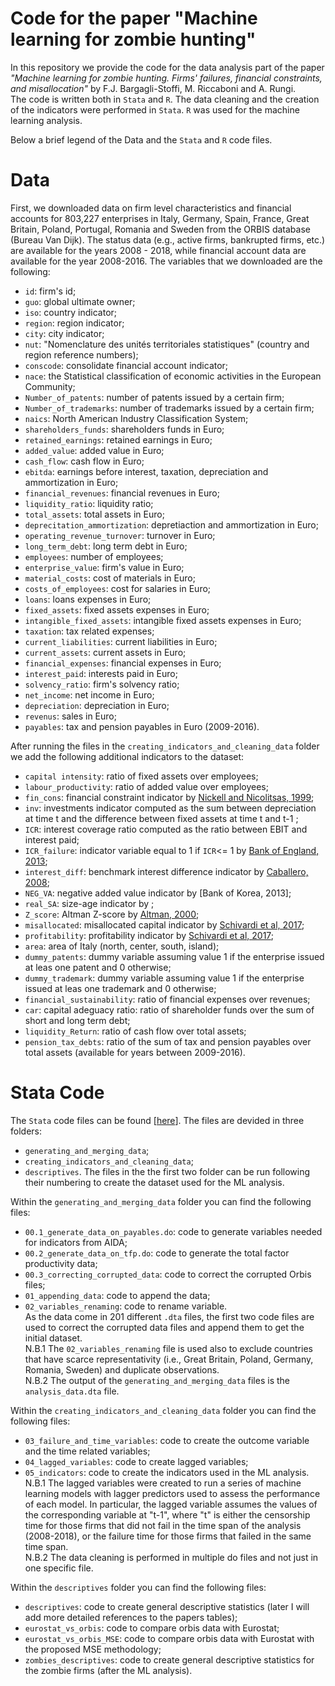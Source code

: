 # Code for the paper "Machine learning for zombie hunting"

In this repository we provide the code for the data analysis part of the paper _"Machine learning for zombie hunting. Firms' failures, financial constraints, and misallocation"_ by F.J. Bargagli-Stoffi, M. Riccaboni and A. Rungi. <br />
The code is written both in <tt>`Stata`</tt> and <tt>`R`</tt>. The data cleaning and the creation of the indicators were performed in <tt>`Stata`</tt>. <tt>`R`</tt> was used for the machine learning analysis.

Below a brief legend of the Data and the <tt>`Stata`</tt> and <tt>`R`</tt> code files. 

# Data

First, we downloaded data on firm level characteristics and financial accounts for 803,227 enterprises in Italy, Germany, Spain, France, Great Britain, Poland, Portugal, Romania and Sweden from the ORBIS database (Bureau Van Dijk). The status data (e.g., active firms, bankrupted firms, etc.) are available for the years 2008 - 2018, while financial account data are available for the year 2008-2016.
The variables that we downloaded are the following: 

* <tt>`id`</tt>: firm's id;
* <tt>`guo`</tt>: global ultimate owner;
* <tt>`iso`</tt>: country indicator;
* <tt>`region`</tt>: region indicator;
* <tt>`city`</tt>: city indicator;
* <tt>`nut`</tt>: "Nomenclature des unités territoriales statistiques" (country and region reference numbers);
* <tt>`conscode`</tt>: consolidate financial account indicator;
* <tt>`nace`</tt>: the Statistical classification of economic activities in the European Community;
* <tt>`Number_of_patents`</tt>: number of patents issued by a certain firm;
* <tt>`Number_of_trademarks`</tt>: number of trademarks issued by a certain firm;
* <tt>`naics`</tt>: North American Industry Classification System;
* <tt>`shareholders_funds`</tt>: shareholders funds in Euro;
* <tt>`retained_earnings`</tt>: retained earnings in Euro;
* <tt>`added_value`</tt>: added value in Euro;
* <tt>`cash_flow`</tt>: cash flow in Euro;
* <tt>`ebitda`</tt>: earnings before interest, taxation, depreciation and ammortization in Euro;
* <tt>`financial_revenues`</tt>: financial revenues in Euro;
* <tt>`liquidity_ratio`</tt>: liquidity ratio;
* <tt>`total_assets`</tt>: total assets in Euro;
* <tt>`deprecitation_ammortization`</tt>: depretiaction and ammortization in Euro;
* <tt>`operating_revenue_turnover`</tt>: turnover in Euro;
* <tt>`long_term_debt`</tt>: long term debt in Euro;
* <tt>`employees`</tt>: number of employees;
* <tt>`enterprise_value`</tt>: firm's value in Euro;
* <tt>`material_costs`</tt>: cost of materials in Euro;
* <tt>`costs_of_employees`</tt>: cost for salaries in Euro;
* <tt>`loans`</tt>: loans expenses in Euro;
* <tt>`fixed_assets`</tt>: fixed assets expenses in Euro;
* <tt>`intangible_fixed_assets`</tt>: intangible fixed assets expenses in Euro; 
* <tt>`taxation`</tt>: tax related expenses;
* <tt>`current_liabilities`</tt>: current liabilities in Euro;
* <tt>`current_assets`</tt>: current assets in Euro;
* <tt>`financial_expenses`</tt>: financial expenses in Euro;
* <tt>`interest_paid`</tt>: interests paid in Euro;
* <tt>`solvency_ratio`</tt>: firm's solvency ratio;
* <tt>`net_income`</tt>: net income in Euro;
* <tt>`depreciation`</tt>: depreciation in Euro;
* <tt>`revenus`</tt>: sales in Euro;
* <tt>`payables`</tt>: tax and pension payables in Euro (2009-2016).

After running the files in the <tt>`creating_indicators_and_cleaning_data`</tt> folder we add the following additional indicators to the dataset:
* <tt>`capital intensity`</tt>: ratio of fixed assets over employees;
* <tt>`labour_productivity`</tt>: ratio of added value over employees;
* <tt>`fin_cons`</tt>: financial constraint indicator by [Nickell and Nicolitsas, 1999](https://econpapers.repec.org/article/eeeeecrev/v_3a43_3ay_3a1999_3ai_3a8_3ap_3a1435-1456.html);
* <tt>`inv`</tt>: investments indicator computed as the sum between depreciation at time t and the difference between fixed assets at time t and t-1 ;
* <tt>`ICR`</tt>: interest coverage ratio computed as the ratio between EBIT and interest paid;
* <tt>`ICR_failure`</tt>: indicator variable equal to 1 if <tt>`ICR`</tt><= 1 by [Bank of England, 2013](https://www.bankofengland.co.uk/inflation-report/2013/august-2013);
* <tt>`interest_diff`</tt>: benchmark interest difference indicator by [Caballero, 2008](https://www.aeaweb.org/articles?id=10.1257/aer.98.5.1943);
* <tt>`NEG_VA`</tt>: negative added value indicator by [Bank of Korea, 2013];
* <tt>`real_SA`</tt>: size-age indicator by ; 
* <tt>`Z_score`</tt>: Altman Z-score by [Altman, 2000](http://pages.stern.nyu.edu/~ealtman/Zscores.pdf);
* <tt>`misallocated`</tt>: misallocated capital indicator by [Schivardi et al, 2017](https://www.bis.org/publ/work669.pdf);
* <tt>`profitability`</tt>: profitability indicator by [Schivardi et al, 2017](https://www.bis.org/publ/work669.pdf);
* <tt>`area`</tt>: area of Italy (north, center, south, island);
* <tt>`dummy_patents`</tt>: dummy variable assuming value 1 if the enterprise issued at leas one patent and 0 otherwise;
* <tt>`dummy_trademark`</tt>: dummy variable assuming value 1 if the enterprise issued at leas one trademark and 0 otherwise;
* <tt>`financial_sustainability`</tt>: ratio of financial expenses over revenues;
* <tt>`car`</tt>: capital adeguacy ratio: ratio of shareholder funds over the sum of short and long term debt;
* <tt>`liquidity_Return`</tt>: ratio of cash flow over total assets;
* <tt>`pension_tax_debts`</tt>: ratio of the sum of tax and pension payables over total assets (available for years between 2009-2016).

# Stata Code

The <tt>`Stata`</tt> code files can be found </b> [<a href="https://github.com/barstoff/ml-zombie-hunting/tree/master/Stata_code">here</a>]. The files are devided in three folders:
* <tt>`generating_and_merging_data`</tt>;
* <tt>`creating_indicators_and_cleaning_data`</tt>;
* <tt>`descriptives`</tt>.
The files in the the first two folder can be run following their numbering to create the dataset used for the ML analysis.

Within the <tt>`generating_and_merging_data`</tt> folder you can find the following files:
* <tt>`00.1_generate_data_on_payables.do`</tt>: code to generate variables needed for indicators from AIDA;
* <tt>`00.2_generate_data_on_tfp.do`</tt>: code to generate the total factor productivity data;
* <tt>`00.3_correcting_corrupted_data`</tt>: code to correct the corrupted Orbis files;
* <tt>`01_appending_data`</tt>: code to append the data;
* <tt>`02_variables_renaming`</tt>: code to rename variable. <br />
As the data come in 201 different <tt>`.dta`</tt> files, the first two code files are used to correct the corrupted data files and append them to get the initial dataset.  <br />
N.B.1 The <tt>`02_variables_renaming`</tt> file is used also to exclude countries that have scarce representativity (i.e., Great Britain, Poland, Germany, Romania, Sweden) and duplicate observations.  <br />
N.B.2 The output of the <tt>`generating_and_merging_data`</tt> files is the <tt>`analysis_data.dta`</tt> file.

Within the <tt>`creating_indicators_and_cleaning_data`</tt> folder you can find the following files:
* <tt>`03_failure_and_time_variables`</tt>: code to create the outcome variable and the time related variables;
* <tt>`04_lagged_variables`</tt>: code to create lagged variables;
* <tt>`05_indicators`</tt>: code to create the indicators used in the ML analysis. <br />
N.B.1 The lagged variables were created to run a series of machine learning models with lagger predictors used to assess the performance of each model. In particular, the lagged variable assumes the values of the corresponding variable at "t-1", where "t" is either the censorship time for those firms that did not fail in the time span of the analysis (2008-2018), or the failure time for those firms that failed in the same time span. <br />
N.B.2 The data cleaning is performed in multiple do files and not just in one specific file.

Within the <tt>`descriptives`</tt> folder you can find the following files:
* <tt>`descriptives`</tt>: code to create general descriptive statistics (later I will add more detailed references to the papers tables);
* <tt>`eurostat_vs_orbis`</tt>: code to compare orbis data with Eurostat;
* <tt>`eurostat_vs_orbis_MSE`</tt>: code to compare orbis data with Eurostat with the proposed MSE methodology;
* <tt>`zombies_descriptives`</tt>: code to create general descriptive statistics for the zombie firms (after the ML analysis).

